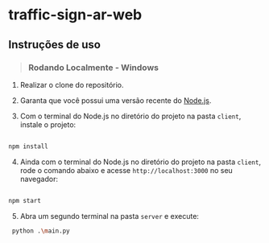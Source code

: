 # traffic-sign-ar-web

## Instruções de uso 
  
> ### Rodando Localmente - Windows

1. Realizar o clone do repositório.

2. Garanta que você possui uma versão recente do <a href = "https://nodejs.org/en/">Node.js</a>. 

3. Com o terminal do Node.js no diretório do projeto na pasta `client`, instale o projeto: 

```bash

npm install

```

4. Ainda com o terminal do Node.js no diretório do projeto na pasta `client`, rode o comando abaixo e acesse `http://localhost:3000` no seu navegador:

```bash

npm start
```

5. Abra um segundo terminal na pasta `server` e execute:
```bash
 python .\main.py
```

